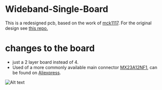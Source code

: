 # Wideband-Single-Board
This is a redesigned pcb, based on the work of [mck1117](https://github.com/mck1117 "mck1117").
For the original design see [this repo.](https://github.com/mck1117/wideband)

# changes to the board
* just a 2 layer board instead of 4.
* Used of a more commonly available main connector [MX23A12NF1](https://www.jae.com/en/connectors/series/detail/product/id=64755&type_code=T1040), 
can be found on [Aliexpress](https://www.aliexpress.com/item/1005001800960426.html?af=1844390_1&cv=28981226&cn=42qyelwgsm8ikhj5hl6txnks2aob1h19&dp=v5_42qyelwgsm8ikhj5hl6txnks2aob1h19&utm_source=epn&utm_medium=cpa&utm_campaign=1844390_1&utm_content=28981226&product_id=1005001800960426&afref=&aff_fcid=90c424390c0e4096a8f60ebfebd85c97-1629909089116-07017-_bXFaygG&tt=API&aff_fsk=_bXFaygG&aff_platform=api-new-link-generate&sk=_bXFaygG&aff_trace_key=90c424390c0e4096a8f60ebfebd85c97-1629909089116-07017-_bXFaygG&terminal_id=aba9bb32104148aea4404679ecf2bd02).




![Alt text](https://i.imgur.com/2jJLNyv.png)
